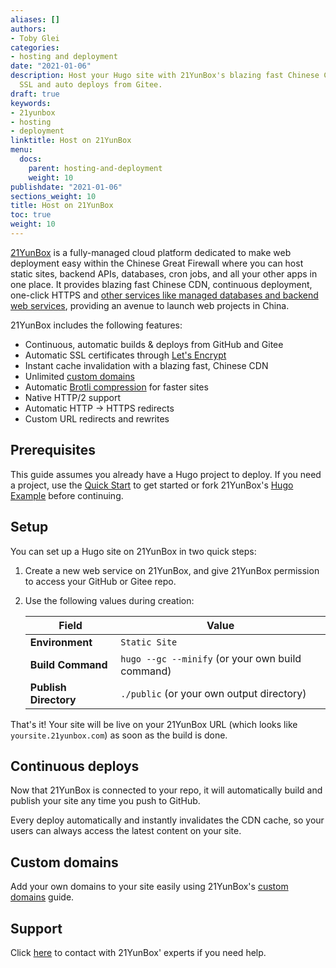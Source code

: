 ```yaml
---
aliases: []
authors:
- Toby Glei
categories:
- hosting and deployment
date: "2021-01-06"
description: Host your Hugo site with 21YunBox's blazing fast Chinese CDN, fully-managed
  SSL and auto deploys from Gitee.
draft: true
keywords:
- 21yunbox
- hosting
- deployment
linktitle: Host on 21YunBox
menu:
  docs:
    parent: hosting-and-deployment
    weight: 10
publishdate: "2021-01-06"
sections_weight: 10
title: Host on 21YunBox
toc: true
weight: 10
---
```


[21YunBox](https://www.21yunbox.com) is a fully-managed cloud platform dedicated to make web deployment easy within the Chinese Great Firewall where you can host static sites, backend APIs, databases, cron jobs, and all your other apps in one place. It provides blazing fast Chinese CDN, continuous deployment, one-click HTTPS and [other services like managed databases and backend web services](https://www.21yunbox.com/docs/), providing an avenue to launch web projects in China.

21YunBox includes the following features:

- Continuous, automatic builds & deploys from GitHub and Gitee
- Automatic SSL certificates through [Let's Encrypt](https://letsencrypt.org)
- Instant cache invalidation with a blazing fast, Chinese CDN
- Unlimited [custom domains](https://www.21yunbox.com/docs/#/custom-domains)
- Automatic [Brotli compression](https://en.wikipedia.org/wiki/Brotli) for faster sites
- Native HTTP/2 support
- Automatic HTTP → HTTPS redirects
- Custom URL redirects and rewrites

## Prerequisites

This guide assumes you already have a Hugo project to deploy. If you need a project, use the [Quick Start](/getting-started/quick-start/) to get started or fork 21YunBox's [Hugo Example](https://gitee.com/eryiyunbox-examples/hello-hugo) before continuing.

## Setup

You can set up a Hugo site on 21YunBox in two quick steps:

1. Create a new web service on 21YunBox, and give 21YunBox permission to access your GitHub or Gitee repo.
2. Use the following values during creation:

   |    Field              | Value                                            |
   | --------------------- | ------------------------------------------------ |
   | **Environment**       | `Static Site`                                    |
   | **Build Command**     | `hugo --gc --minify` (or your own build command) |
   | **Publish Directory** | `./public` (or your own output directory)        |

That's it! Your site will be live on your 21YunBox URL (which looks like `yoursite.21yunbox.com`) as soon as the build is done.

## Continuous deploys

Now that 21YunBox is connected to your repo, it will automatically build and publish your site any time you push to GitHub.

Every deploy automatically and instantly invalidates the CDN cache, so your users can always access the latest content on your site.

## Custom domains

Add your own domains to your site easily using 21YunBox's [custom domains](https://www.21yunbox.com/docs/#/custom-domains) guide.

## Support

Click [here](https://www.21yunbox.com/docs/#/contact) to contact with 21YunBox' experts if you need help.
